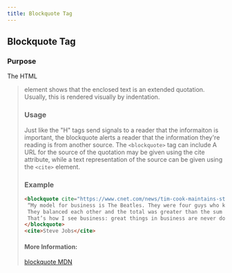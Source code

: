 ```yaml
---
title: Blockquote Tag
---
```

## Blockquote Tag

### Purpose
The HTML <blockquote> element shows that the enclosed text is an extended quotation. Usually, this is rendered visually by indentation.  

### Usage
Just like the "H" tags send signals to a reader that the informaiton is important, the blockquote alerts a reader that the information they're reading is from another source.  The `<blockquote>` tag can include A URL for the source of the quotation may be given using the cite attribute, while a text representation of the source can be given using the `<cite>` element.
  
### Example
```html
<blockquote cite="https://www.cnet.com/news/tim-cook-maintains-steve-jobs-beatles-business-model/">
 “My model for business is The Beatles. They were four guys who kept each other’s kind of negative tendencies in check.
 They balanced each other and the total was greater than the sum of the parts.
 That’s how I see business: great things in business are never done by one person, they’re done by a team of people.”
</blockquote>
<cite>Steve Jobs</cite>
```

#### More Information:

[blockquote MDN](https://developer.mozilla.org/en-US/docs/Web/HTML/Element/blockquote)
